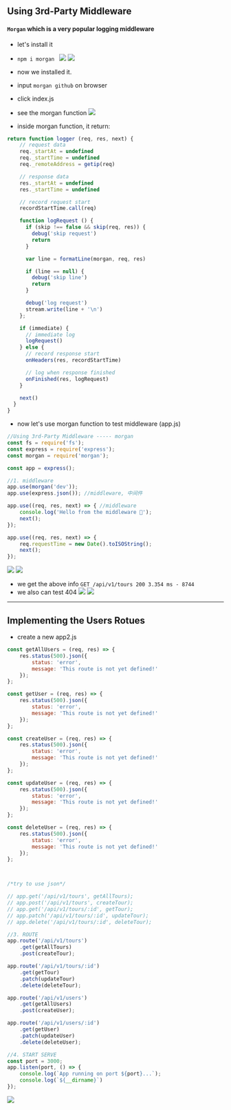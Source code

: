 ## Using 3rd-Party Middleware
#### `Morgan` which is a very popular logging middleware
- let's install it
- `npm i morgan `
![](img/2019-12-18-13-22-09.png)
![](img/2019-12-18-13-23-17.png)
- now we installed it.

- input `morgan github` on browser
- click index.js
- see the morgan function
![](img/2019-12-18-13-31-00.png)
- inside morgan function, it return:
```js
return function logger (req, res, next) {
    // request data
    req._startAt = undefined
    req._startTime = undefined
    req._remoteAddress = getip(req)

    // response data
    res._startAt = undefined
    res._startTime = undefined

    // record request start
    recordStartTime.call(req)

    function logRequest () {
      if (skip !== false && skip(req, res)) {
        debug('skip request')
        return
      }

      var line = formatLine(morgan, req, res)

      if (line == null) {
        debug('skip line')
        return
      }

      debug('log request')
      stream.write(line + '\n')
    };

    if (immediate) {
      // immediate log
      logRequest()
    } else {
      // record response start
      onHeaders(res, recordStartTime)

      // log when response finished
      onFinished(res, logRequest)
    }

    next()
  }
}
```
- now let's use morgan function to test middleware (app.js)
```js
//Using 3rd-Party Middleware ----- morgan
const fs = require('fs');
const express = require('express');
const morgan = require('morgan');

const app = express();

//1. middleware
app.use(morgan('dev'));
app.use(express.json()); //middleware, 中间件

app.use((req, res, next) => { //middleware
    console.log('Hello from the middleware 🐳');
    next();
});

app.use((req, res, next) => {
    req.requestTime = new Date().toISOString();
    next();
});
```
![](img/2019-12-18-13-35-35.png)
![](img/2019-12-18-13-35-49.png)
- we get the above info `GET /api/v1/tours 200 3.354 ms - 8744`
- we also can test 404
![](img/2019-12-18-14-25-53.png)
![](img/2019-12-18-14-26-07.png)
---



## Implementing the Users Rotues
- create a new app2.js
```js
const getAllUsers = (req, res) => {
    res.status(500).json({
        status: 'error',
        message: 'This route is not yet defined!'
    });
};

const getUser = (req, res) => {
    res.status(500).json({
        status: 'error',
        message: 'This route is not yet defined!'
    });
};

const createUser = (req, res) => {
    res.status(500).json({
        status: 'error',
        message: 'This route is not yet defined!'
    });
};

const updateUser = (req, res) => {
    res.status(500).json({
        status: 'error',
        message: 'This route is not yet defined!'
    });
};

const deleteUser = (req, res) => {
    res.status(500).json({
        status: 'error',
        message: 'This route is not yet defined!'
    });
};



/*try to use json*/

// app.get('/api/v1/tours', getAllTours);
// app.post('/api/v1/tours', createTour);
// app.get('/api/v1/tours/:id', getTour);
// app.patch('/api/v1/tours/:id', updateTour);
// app.delete('/api/v1/tours/:id', deleteTour);

//3. ROUTE
app.route('/api/v1/tours')
    .get(getAllTours)
    .post(createTour);

app.route('/api/v1/tours/:id')
    .get(getTour)
    .patch(updateTour)
    .delete(deleteTour);

app.route('/api/v1/users')
    .get(getAllUsers)
    .post(createUser);

app.route('/api/v1/users/:id')
    .get(getUser)
    .patch(updateUser)
    .delete(deleteUser);

//4. START SERVE    
const port = 3000;
app.listen(port, () => {
    console.log(`App running on port ${port}...`);
    console.log(`${__dirname}`)
});
```
![](img/2019-12-19-13-45-21.png)
